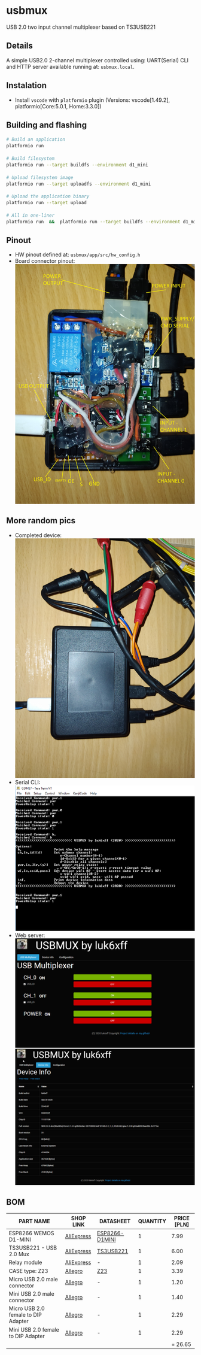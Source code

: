 # usbmux
USB 2.0  two input channel multiplexer based on TS3USB221

## Details
A simple USB2.0 2-channel multiplexer controlled using: UART(Serial) CLI and HTTP server available running at: `usbmux.local`.

## Instalation
* Install `vscode` with `platformio` plugin (Versions: vscode[1.49.2], platformio[Core:5.0.1, Home:3.3.0])


## Building and flashing
```sh
# Build an application
platformio run

# Build filesystem
platformio run --target buildfs --environment d1_mini

# Upload filesystem image
platformio run --target uploadfs --environment d1_mini

# Upload the application binary
platformio run --target upload

# All in one-liner
platformio run  &&  platformio run --target buildfs --environment d1_mini  &&  platformio run --target uploadfs --environment d1_mini  &&  platformio run --target upload
```

## Pinout
* HW pinout defined at: `usbmux/app/src/hw_config.h`
* Board connector pinout:
![usbmux_board_pinout](docs/pics/usbmux_board_pinout.jpg)


## More random pics
* Completed device:
![usbmux_completed](docs/pics/usbmux_completed.jpg)
* Serial CLI:
![usbmux_web1](docs/pics/usbmux_serial.png)
* Web server:
![usbmux_web1](docs/pics/usbmux_web1.png)
![usbmux_web2](docs/pics/usbmux_web2.png)


## BOM

| PART NAME                          | SHOP LINK                                                                                        | DATASHEET | QUANTITY | PRICE [PLN] |
|------------------------------------|--------------------------------------------------------------------------------------------------|-----------|----------|-------------|
| ESP8266 WEMOS D1-MINI | [AliExpress](https://aliexpress.com/item/32845061455.html)|[ESP8266-D1MINI](./https://docs.wemos.cc/en/latest/d1/d1_mini.html) | 1 | 7.99          |
| TS3USB221 - USB 2.0 Mux | [AliExpress](https://aliexpress.com/item/32890652381.html) |[TS3USB221](./app/lib/TS3USB221/docs/ts3usb221.pdf) | 1 | 6.00                       |
| Relay module | [AliExpress](https://aliexpress.com/item/4000295545270.html) | - | 1 | 2.09                                                                                 |
| CASE type: Z23  | [Allegro](https://allegro.pl/oferta/z-23-obudowa-z-tworzywa-84x59x30mm-polistyren-z23-8519706140) | [Z23](./docs/datasheet/Z23.pdf) | 1 | 3.39           |
| Micro USB 2.0 male connector | [Allegro](https://allegro.pl/oferta/wtyk-micro-mikro-usb-typu-b-montaz-na-kabel-0217a-8100421172) | - | 1 | 1.20                            |
| Mini USB 2.0 male connector | [Allegro](https://allegro.pl/oferta/wtyk-wtyczka-mini-usb-5p-5pin-typ-b-na-kabel-1947a-8504618684) | - | 1 | 1.40                            |
| Micro USB 2.0 female to DIP Adapter | [Allegro](https://allegro.pl/oferta/plytka-adapter-micro-usb-2-0-zenska-switch-dip-5p-8851640680) | - | 1 | 2.29                     |
| Mini USB 2.0 female to DIP Adapter | [Allegro](https://allegro.pl/oferta/plytka-adapter-mini-usb-dip-5p-wtyczka-zenska-8130118409) | - | 1 | 2.29                          |
|  |  |  |  | = 26.65                                                                                                                                                        |
